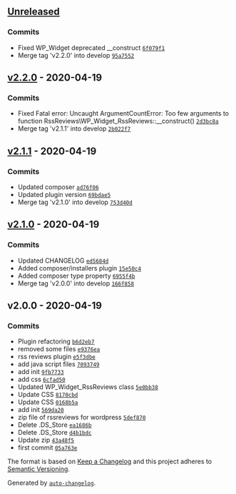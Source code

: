 ## [Unreleased](https://github.com/frugan-it/rss-reviews/compare/v2.2.0...HEAD)

### Commits

- Fixed WP_Widget deprecated __construct [`6f079f1`](https://github.com/frugan-it/rss-reviews/commit/6f079f1d104c69eb889d2cbbd3630bb2323df220)
- Merge tag 'v2.2.0' into develop [`95a7552`](https://github.com/frugan-it/rss-reviews/commit/95a7552c865bff9b5830525ca47d2b450bb60b4a)

## [v2.2.0](https://github.com/frugan-it/rss-reviews/compare/v2.1.1...v2.2.0) - 2020-04-19

### Commits

- Fixed Fatal error: Uncaught ArgumentCountError: Too few arguments to function RssReviews\WP_Widget_RssReviews::__construct() [`2d3bc8a`](https://github.com/frugan-it/rss-reviews/commit/2d3bc8aff439e578c60b00e89418ef16d296d9f7)
- Merge tag 'v2.1.1' into develop [`2b022f7`](https://github.com/frugan-it/rss-reviews/commit/2b022f784c9575c9f6c39a184ad47a3a28d4aa53)

## [v2.1.1](https://github.com/frugan-it/rss-reviews/compare/v2.1.0...v2.1.1) - 2020-04-19

### Commits

- Updated composer [`ad76f06`](https://github.com/frugan-it/rss-reviews/commit/ad76f06cbf39ddb4b670affd28b5a937859170da)
- Updated plugin version [`69bdae5`](https://github.com/frugan-it/rss-reviews/commit/69bdae5a50ae78de18ef2969fe35378c26cd676f)
- Merge tag 'v2.1.0' into develop [`753d40d`](https://github.com/frugan-it/rss-reviews/commit/753d40dbe8ae6d025b37b0a20613098817b7e965)

## [v2.1.0](https://github.com/frugan-it/rss-reviews/compare/v2.0.0...v2.1.0) - 2020-04-19

### Commits

- Updated CHANGELOG [`ed5684d`](https://github.com/frugan-it/rss-reviews/commit/ed5684d383ce535292f7721b2579bacaa56da822)
- Added composer/installers plugin [`15e50c4`](https://github.com/frugan-it/rss-reviews/commit/15e50c48443b8781e8ec9eed752ea62538df412a)
- Added composer type property [`6955f4b`](https://github.com/frugan-it/rss-reviews/commit/6955f4be4ddca4070201b7a738d89651d51128b0)
- Merge tag 'v2.0.0' into develop [`166f858`](https://github.com/frugan-it/rss-reviews/commit/166f858c028c7b1fc4255f1467192a6fa28b9ce2)

## v2.0.0 - 2020-04-19

### Commits

- Plugin refactoring [`b6d2eb7`](https://github.com/frugan-it/rss-reviews/commit/b6d2eb757d8126757b71dd6174e3cf1ad213f745)
- removed some files [`e9376ea`](https://github.com/frugan-it/rss-reviews/commit/e9376ea8e7dadfc2fb3db1c6ea441f2ca5155116)
- rss reviews plugin [`e5f3dbe`](https://github.com/frugan-it/rss-reviews/commit/e5f3dbec7489e567656c00505029fb994c7bc897)
- add java script files [`7093749`](https://github.com/frugan-it/rss-reviews/commit/70937492bbb3c06f6c47ff050e95e4ce3c97422d)
- add init [`9fb7733`](https://github.com/frugan-it/rss-reviews/commit/9fb7733b86aaa41a8833214d03edd8f98dc92fd4)
- add css [`6cfad50`](https://github.com/frugan-it/rss-reviews/commit/6cfad50f7666642ee3a8712f748631aa1edf60f7)
- Updated WP_Widget_RssReviews class [`5e0bb38`](https://github.com/frugan-it/rss-reviews/commit/5e0bb383f336258afea41b0cdf87047885a66e14)
- Update CSS [`8170cbd`](https://github.com/frugan-it/rss-reviews/commit/8170cbda3ff255dcb9b24e7ff1c68b1a6992e636)
- Update CSS [`0168b5a`](https://github.com/frugan-it/rss-reviews/commit/0168b5adbc1270ea630361062ec91819d08ad06f)
- add init [`569da20`](https://github.com/frugan-it/rss-reviews/commit/569da202b153b57e29c53ff17be81261be18aaff)
- zip file of rssreviews for wordpress [`5def870`](https://github.com/frugan-it/rss-reviews/commit/5def870bb209749d3f18b920bbd65c5e67634093)
- Delete .DS_Store [`ea1686b`](https://github.com/frugan-it/rss-reviews/commit/ea1686b74a775b84b821f4b501388d4001702625)
- Delete .DS_Store [`d4b1bdc`](https://github.com/frugan-it/rss-reviews/commit/d4b1bdca268587ca147d826d5a2d0806358c847d)
- Update zip [`43a48f5`](https://github.com/frugan-it/rss-reviews/commit/43a48f54586bd345c959535961db96511ddd7b5f)
- first commit [`05a763e`](https://github.com/frugan-it/rss-reviews/commit/05a763efee89dc5b6969e9571ada731b2abe052b)

The format is based on [Keep a Changelog](https://keepachangelog.com/en/1.0.0/)
and this project adheres to [Semantic Versioning](https://semver.org/spec/v2.0.0.html).

Generated by [`auto-changelog`](https://github.com/CookPete/auto-changelog).
